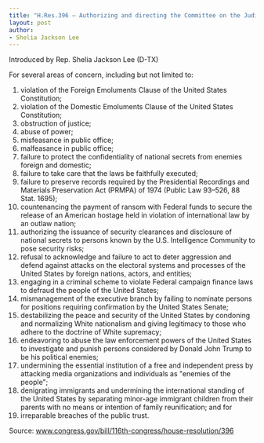 ```yaml
---
title: "H.Res.396 — Authorizing and directing the Committee on the Judiciary to investigate whether sufficient grounds exist for the House of Representatives to exercise the power vested by article 1, section 2, clause 5 of the Constitution in respect to acts of misconduct by Donald John Trump, President of the United States"
layout: post
author:
- Shelia Jackson Lee
---
```


Introduced by Rep. Shelia Jackson Lee (D-TX)

For several areas of concern, including but not limited to:

1. violation of the Foreign Emoluments Clause of the United States Constitution;
2. violation of the Domestic Emoluments Clause of the United States Constitution;
3. obstruction of justice;
4. abuse of power;
5. misfeasance in public office;
6. malfeasance in public office;
7. failure to protect the confidentiality of national secrets from enemies foreign and domestic;
8. failure to take care that the laws be faithfully executed;
9. failure to preserve records required by the Presidential Recordings and Materials Preservation Act (PRMPA) of 1974 (Public Law 93–526, 88 Stat. 1695);
10. countenancing the payment of ransom with Federal funds to secure the release of an American hostage held in violation of international law by an outlaw nation;
11. authorizing the issuance of security clearances and disclosure of national secrets to persons known by the U.S. Intelligence Community to pose security risks;
12. refusal to acknowledge and failure to act to deter aggression and defend against attacks on the electoral systems and processes of the United States by foreign nations, actors, and entities;
13. engaging in a criminal scheme to violate Federal campaign finance laws to defraud the people of the United States;
14. mismanagement of the executive branch by failing to nominate persons for positions requiring confirmation by the United States Senate;
15. destabilizing the peace and security of the United States by condoning and normalizing White nationalism and giving legitimacy to those who adhere to the doctrine of White supremacy;
16. endeavoring to abuse the law enforcement powers of the United States to investigate and punish persons considered by Donald John Trump to be his political enemies;
17. undermining the essential institution of a free and independent press by attacking media organizations and individuals as "enemies of the people";
18. denigrating immigrants and undermining the international standing of the United States by separating minor-age immigrant children from their parents with no means or intention of family reunification; and for
19. irreparable breaches of the public trust.

Source: www.congress.gov/bill/116th-congress/house-resolution/396
